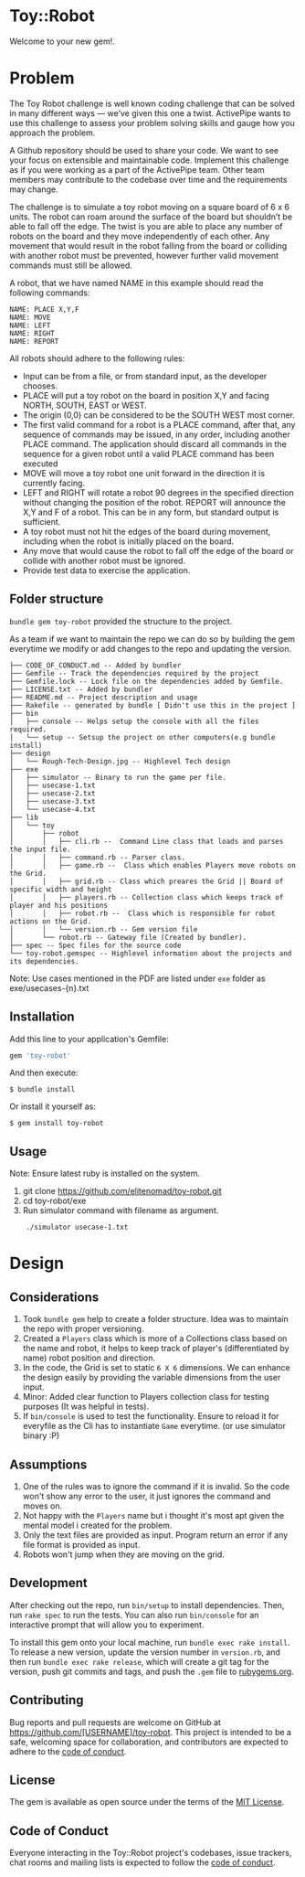 # Toy::Robot

Welcome to your new gem!.

# Problem

The Toy Robot challenge is well known coding challenge that can be solved in many different ways — we’ve given this one a twist. ActivePipe wants to use this challenge to assess your problem solving skills and gauge how you approach the problem.

A Github repository should be used to share your code. We want to see your focus on extensible and maintainable code. Implement this challenge as if you were working as a part of the ActivePipe team. Other team members may contribute to the codebase over time and the requirements may change.

The challenge is to simulate a toy robot moving on a square board of 6 x 6 units. The robot can roam around the surface of the board but shouldn’t be able to fall off the edge. The twist is you are able to place any number of robots on the board and they move independently of each other. Any movement that would result in the robot falling from the board or colliding with another robot must be prevented, however further valid movement commands must still be allowed.

A robot, that we have named NAME in this example should read the following commands:

```
NAME: PLACE X,Y,F
NAME: MOVE
NAME: LEFT
NAME: RIGHT
NAME: REPORT
```

All robots should adhere to the following rules:

- Input can be from a file, or from standard input, as the developer chooses.
- PLACE will put a toy robot on the board in position X,Y and facing NORTH, SOUTH, EAST or
WEST.
- The origin (0,0) can be considered to be the SOUTH WEST most corner.
- The first valid command for a robot is a PLACE command, after that, any sequence of commands may be issued, in any order, including another PLACE command. The application should discard all
commands in the sequence for a given robot until a valid PLACE command has been executed
- MOVE will move a toy robot one unit forward in the direction it is currently facing.
- LEFT and RIGHT will rotate a robot 90 degrees in the specified direction without changing the
position of the robot. REPORT will announce the X,Y and F of a robot. This can be in any form, but
standard output is sufficient.
- A toy robot must not hit the edges of the board during movement, including when the robot is initially
placed on the board.
- Any move that would cause the robot to fall off the edge of the board or collide with another robot
must be ignored.
- Provide test data to exercise the application.


## Folder structure

`bundle gem toy-robot` provided the structure to the project. 

As a team if we want to maintain the repo we can do so by building the gem everytime we modify or add changes to the repo and updating the version.


```
├── CODE_OF_CONDUCT.md -- Added by bundler
├── Gemfile -- Track the dependencies required by the project
├── Gemfile.lock -- Lock file on the dependencies added by Gemfile.
├── LICENSE.txt -- Added by bundler
├── README.md -- Project description and usage
├── Rakefile -- generated by bundle [ Didn't use this in the project ]
├── bin
│   ├── console -- Helps setup the console with all the files required. 
│   └── setup -- Setsup the project on other computers(e.g bundle install)
├── design
│   └── Rough-Tech-Design.jpg -- Highlevel Tech design
├── exe
│   ├── simulator -- Binary to run the game per file.
│   ├── usecase-1.txt
│   ├── usecase-2.txt
│   ├── usecase-3.txt
│   └── usecase-4.txt
├── lib
│   └── toy
│       ├── robot
│       │   ├── cli.rb --  Command Line class that loads and parses the input file.
│       │   ├── command.rb -- Parser class.
│       │   ├── game.rb --  Class which enables Players move robots on the Grid.
│       │   ├── grid.rb -- Class which preares the Grid || Board of specific width and height
│       │   ├── players.rb -- Collection class which keeps track of player and his positions
│       │   ├── robot.rb --  Class which is responsible for robot actions on the Grid.
│       │   └── version.rb -- Gem version file
│       └── robot.rb -- Gateway file (Created by bundler).
├── spec -- Spec files for the source code
└── toy-robot.gemspec -- Highlevel information about the projects and its dependencies.

```

Note: Use cases mentioned in the PDF are listed under `exe` folder as exe/usecases-{n}.txt

## Installation

Add this line to your application's Gemfile:

```ruby
gem 'toy-robot'
```

And then execute:

    $ bundle install

Or install it yourself as:

    $ gem install toy-robot

## Usage

Note: Ensure latest ruby is installed on the system.

1. git clone https://github.com/elitenomad/toy-robot.git
2. cd toy-robot/exe
3. Run simulator command with filename as argument.


```
    ./simulator usecase-1.txt
```

# Design

## Considerations

1. Took `bundle gem` help to create a folder structure. Idea was to maintain the repo with proper versioning.
2. Created a `Players` class which is more of a Collections class based on the name and robot, it helps to keep track of player's (differentiated by name) robot position and direction.
3. In the code, the Grid is set to static `6 X 6` dimensions. We can enhance the design easily by providing the variable dimensions from the user input. 
4. Minor: Added clear function to Players collection class for testing purposes (It was helpful in tests).
5. If `bin/console` is used to test the functionality. Ensure to reload it for everyfile as the Cli has to instantiate `Game` everytime. (or use simulator binary :P)

## Assumptions

1. One of the rules was to ignore the command if it is invalid. So the code won't show any error to the user, it just ignores the command and moves on.
2. Not happy with the `Players` name but i thought it's most apt given the mental model i created for the problem.
3. Only the text files are provided as input. Program return an error if any file format is provided as input.
4. Robots won't jump when they are moving on the grid.


## Development

After checking out the repo, run `bin/setup` to install dependencies. Then, run `rake spec` to run the tests. You can also run `bin/console` for an interactive prompt that will allow you to experiment.

To install this gem onto your local machine, run `bundle exec rake install`. To release a new version, update the version number in `version.rb`, and then run `bundle exec rake release`, which will create a git tag for the version, push git commits and tags, and push the `.gem` file to [rubygems.org](https://rubygems.org).

## Contributing

Bug reports and pull requests are welcome on GitHub at https://github.com/[USERNAME]/toy-robot. This project is intended to be a safe, welcoming space for collaboration, and contributors are expected to adhere to the [code of conduct](https://github.com/[USERNAME]/toy-robot/blob/master/CODE_OF_CONDUCT.md).


## License

The gem is available as open source under the terms of the [MIT License](https://opensource.org/licenses/MIT).

## Code of Conduct

Everyone interacting in the Toy::Robot project's codebases, issue trackers, chat rooms and mailing lists is expected to follow the [code of conduct](https://github.com/[USERNAME]/toy-robot/blob/master/CODE_OF_CONDUCT.md).
